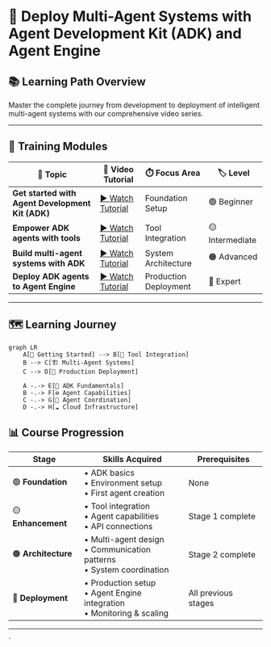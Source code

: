 # 🚀 Deploy Multi-Agent Systems with Agent Development Kit (ADK) and Agent Engine

## 📚 Learning Path Overview

Master the complete journey from development to deployment of intelligent multi-agent systems with our comprehensive video series.

---

## 🎯 Training Modules

| 📖 Topic | 🎥 Video Tutorial | ⏱️ Focus Area | 🏷️ Level |
|---|-----|-----|-----|
| **Get started with Agent Development Kit (ADK)** | [▶️ Watch Tutorial](https://youtu.be/I3iVieBXtrs) | Foundation Setup | 🟢 Beginner |
| **Empower ADK agents with tools** | [▶️ Watch Tutorial](https://youtu.be/54KvY6hpvmQ) | Tool Integration | 🟡 Intermediate |
| **Build multi-agent systems with ADK** | [▶️ Watch Tutorial](https://youtu.be/qF-79d6ubps) | System Architecture | 🟠 Advanced |
| **Deploy ADK agents to Agent Engine** | [▶️ Watch Tutorial](https://youtu.be/bo0hcJPgm0g) | Production Deployment | 🔴 Expert |

---

## 🗺️ Learning Journey

```mermaid
graph LR
    A[🏁 Getting Started] --> B[🔧 Tool Integration]
    B --> C[🏗️ Multi-Agent Systems]
    C --> D[🚀 Production Deployment]
    
    A -.-> E[📖 ADK Fundamentals]
    B -.-> F[⚙️ Agent Capabilities]
    C -.-> G[🤝 Agent Coordination]
    D -.-> H[☁️ Cloud Infrastructure]
```

## 📊 Course Progression

| Stage | Skills Acquired | Prerequisites |
|-------|----------------|---------------|
| 🟢 **Foundation** | • ADK basics<br>• Environment setup<br>• First agent creation | None |
| 🟡 **Enhancement** | • Tool integration<br>• Agent capabilities<br>• API connections | Stage 1 complete |
| 🟠 **Architecture** | • Multi-agent design<br>• Communication patterns<br>• System coordination | Stage 2 complete |
| 🔴 **Deployment** | • Production setup<br>• Agent Engine integration<br>• Monitoring & scaling | All previous stages |
---

`

